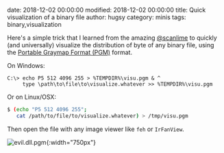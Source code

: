 date: 2018-12-02 00:00:00
modified: 2018-12-02 00:00:00
title: Quick visualization of a binary file
author: hugsy
category: minis
tags: binary,visualization


Here's a simple trick that I learned from the amazing  <a class="fa fa-twitter" href="https://twitter.com/@scanlime" target="_blank"> @scanlime</a> to quickly (and universally) visualize the distribution of byte of any binary file, using the [Portable Graymap Format (PGM)](https://en.wikipedia.org/wiki/Netpbm_format) format.

On Windows:
```batch
C:\> echo P5 512 4096 255 > %TEMPDIR%\visu.pgm & ^
     type \path\to\file\to\visualize.whatever >> %TEMPDIR%\visu.pgm
```

Or on Linux/OSX:
```bash
$ (echo "P5 512 4096 255";
   cat /path/to/file/to/visualize.whatever) > /tmp/visu.pgm
```

Then open the file with any image viewer like `feh` or `IrFanView`.

![evil.dll.pgm](/assets/images/quick-visualization/evil.dll.pgm.png){:width="750px"}
